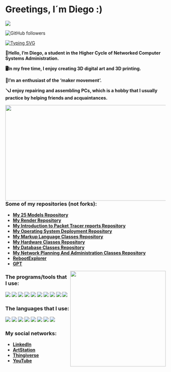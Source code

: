 # Greetings, I´m Diego :)

![](https://komarev.com/ghpvc/?username=DiegoPastrana25)

![GitHub followers](https://img.shields.io/github/followers/DiegoPastrana25)

[![Typing SVG](https://readme-typing-svg.demolab.com?font=Fira+Code&pause=1000&color=48D93C&random=false&width=485&height=58&lines=Network+Computer+Systems+Administration)](https://git.io/typing-svg)

**🛜Hello, I’m Diego, a student in the Higher Cycle of Networked Computer Systems Administration.**

**🖥️In my free time, I enjoy creating 3D digital art and 3D printing.**

**🔧I’m an enthusiast of the ‘maker movement’.**

**🪛I enjoy repairing and assembling PCs, which is a hobby that I usually practice by helping friends and acquaintances.**

<img align="right" width=520px height=300px alt="" src="https://github.com/DiegoPastrana25/DiegoPastrana25/assets/157081686/84e9e40e-37f0-45ce-9bec-a0ce781c59af" />

### Some of my repositories (not forks):

- **[My 25 Models Repository](https://github.com/DiegoPastrana25/25Models/releases)**
- **[My Render Repository](https://github.com/DiegoPastrana25/Renders/releases)**
- **[My Introduction to Packet Tracer reports Repository](https://github.com/DiegoPastrana25/IntroductionToPacketTracerReports)**
- **[My Operating System Deployment Repository](https://github.com/DiegoPastrana25/OperatingSystemDeploymentClasses)**
- **[My Markup Language Classes Repository](https://github.com/DiegoPastrana25/MarkupLanguageClasses)**
- **[My Hardware Classes Repository](https://github.com/DiegoPastrana25/HardwareClasses)**
- **[My Database Classes Repository](https://github.com/DiegoPastrana25/DatabaseManagementClasses)**
- **[My Network Planning And Administration Classes Repository](https://github.com/DiegoPastrana25/NetworkPlanningAndAdministrationClasses)**
- **[RebootExplorer](https://github.com/DiegoPastrana25/RebootExplorer/tree/main)**
- **[GPT](https://github.com/DiegoPastrana25/GPT)**

<img align="right" width=300px height=300px alt="" src="https://github.com/DiegoPastrana25/DiegoPastrana25/assets/157081686/b1ecd020-913c-4f3e-a1fb-6442f34f6301" />

### The programs/tools that I use:

![](https://img.shields.io/badge/PACKET_TRACER-E3B339?style=for-the-badge)
![](https://img.shields.io/badge/VISUAL_STUDIO_CODE-0000FF?style=for-the-badge)
![](https://img.shields.io/badge/XAMPP-E34F26?style=for-the-badge)
![](https://img.shields.io/badge/VIRTUALBOX-64B5F6?style=for-the-badge)
![](https://img.shields.io/badge/BLENDER-FFA040?style=for-the-badge)
![](https://img.shields.io/badge/ORCASLICER-B6B6B6?style=for-the-badge)
![](https://img.shields.io/badge/GIMP-404040?style=for-the-badge)
![](https://img.shields.io/badge/DAVINCI_RESOLVE-14223F?style=for-the-badge)
![](https://img.shields.io/badge/LINUX_TERMINAL-763232?style=for-the-badge)
![](https://img.shields.io/badge/AI_TOOLS-66668E?style=for-the-badge)


### The languages that I use:

![](https://img.shields.io/badge/HTML5-E34F26?style=for-the-badge)
![](https://img.shields.io/badge/CSS3-1572B6?style=for-the-badge)
![](https://img.shields.io/badge/MYSQL-1F3438?style=for-the-badge)
![](https://img.shields.io/badge/JAVA-red?style=for-the-badge)
![](https://img.shields.io/badge/MaRKDOWN-000000?style=for-the-badge)
![](https://img.shields.io/badge/JAVASCRIPT-E1FA01?style=for-the-badge)
![](https://img.shields.io/badge/BOOTSTRAP-6501FA?style=for-the-badge)
![](https://img.shields.io/badge/TAILWIND-A8BFFF?style=for-the-badge)


### My social networks:

- **[LinkedIn](https://www.linkedin.com/in/diego-p-39b6802ab/)**
- **[ArtStation](https://www.artstation.com/diegopastrana)**
- **[Thingiverse](https://www.thingiverse.com/diegopastrana/designs)**
- **[YouTube](https://www.youtube.com/channel/UCWP-nYMKhNtOUQhX37dBJ-A)**




